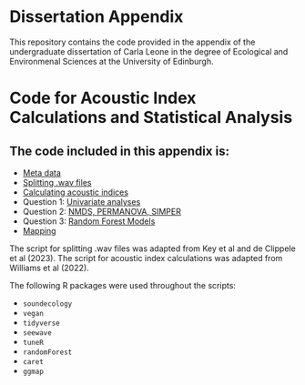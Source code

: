 # Dissertation Appendix
This repository contains the code provided in the appendix of the undergraduate dissertation of Carla Leone in the degree of Ecological and Environmenal Sciences at the University of Edinburgh.

# Code for Acoustic Index Calculations and Statistical Analysis
## The code included in this appendix is:
- [Meta data](https://github.com/carlaleone/Dissertation-Appendix/blob/main/final_merged.xlsx) 
- [Splitting .wav files](https://github.com/carlaleone/Dissertation-Appendix/blob/main/splitting_sound_files.R)
- [Calculating acoustic indices](https://github.com/carlaleone/Dissertation-Appendix/blob/main/acoustic_indices.R)
- Question 1: [Univariate analyses](https://github.com/carlaleone/Dissertation-Appendix/blob/main/Appendix_Unvariate.R)
- Question 2: [NMDS, PERMANOVA, SIMPER](https://github.com/carlaleone/Dissertation-Appendix/blob/main/Appendix_NMDS.R)
- Question 3: [Random Forest Models](https://github.com/carlaleone/Dissertation-Appendix/blob/main/Appendix_RF.R)
- [Mapping ](https://github.com/carlaleone/Dissertation-Appendix/blob/main/Map.R)

The script for splitting .wav files was adapted from Key et al and de Clippele et al  (2023). The script for acoustic index calculations was adapted from Williams et al (2022). 

The following R packages were used throughout the scripts:
- `soundecology`
- `vegan`
- `tidyverse`
- `seewave`
- `tuneR`
- `randomForest `
- `caret`
- `ggmap`
